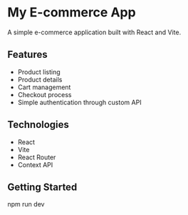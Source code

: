 # My E-commerce App

A simple e-commerce application built with React and Vite.

## Features

- Product listing
- Product details
- Cart management
- Checkout process
- Simple authentication through custom API

## Technologies

- React
- Vite
- React Router
- Context API

## Getting Started
npm run dev




